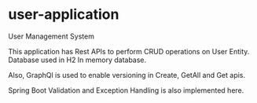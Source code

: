 # user-application
User Management System

This application has Rest APIs to perform CRUD operations on User Entity.
Database used in H2 In memory database.

Also, GraphQl is used to enable versioning in Create, GetAll and Get apis.

Spring Boot Validation and Exception Handling is also implemented here.


